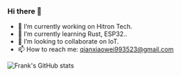 ### Hi there 👋

- 🔭 I’m currently working on Hitron Tech.
- 🌱 I’m currently learning Rust, ESP32..
- 👯 I’m looking to collaborate on IoT.
- 📫 How to reach me: qianxiaowei993523@gmail.com

![Frank's GitHub stats](https://github-readme-stats.vercel.app/api?username=WeiXiaoQian&show_icons=true&theme=dracula)
